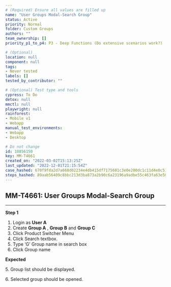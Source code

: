 ```yaml
---
# (Required) Ensure all values are filled up
name: "User Groups Modal-Search Group"
status: Active
priority: Normal
folder: Custom Groups
authors: ""
team_ownership: []
priority_p1_to_p4: P3 - Deep Functions (Do extensive scenarios work?)

# (Optional)
location: null
component: null
tags:
- Never tested
labels: []
tested_by_contributor: ""

# (Optional) Test type and tools
cypress: To Do
detox: null
mmctl: null
playwright: null
rainforest: 
- Mobile v1
- Webapp
manual_test_environments:
- Webapp
- Desktop

# Do not change
id: 18856150
key: MM-T4661
created_on: "2022-03-02T15:13:25Z"
last_updated: "2022-12-01T21:15:54Z"
case_hashed: 670f9fda2d7a668d02234e4db415df7175601c3e0e200dc1c11d4e0c51797d20e253b548f175a7d7b49174cf54937d0b
steps_hashed: 89aab56409c8bbc213d3ba873a2b90c6a23196a9adbe55c463fa63e50d7e33f34747d6d50b28b4d781d0f7418af80838
---
```


<!-- (Auto-generated) Based on frontmatter's "key" and "name" -->

## MM-T4661: User Groups Modal-Search Group

---

**Step 1**

1. Login as **User A**
2. Create **Group A** , **Group B** and **Group C**
3. Click Product Switcher Menu
4. Click Search textbox.
5. Type ‘G’ Group name in search box
6. Click Group name

**Expected**

5\. Group list should be displayed.

6\. Selected group should be opened.
